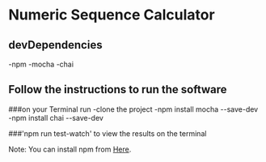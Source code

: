 # Numeric Sequence Calculator
## devDependencies
-npm
-mocha
-chai
## Follow the instructions to run the software
###on your Terminal run
-clone the project
-npm install mocha --save-dev
-npm install chai --save-dev

###'npm run test-watch' to view the results on the terminal

Note: You can install npm from [Here](https://docs.npmjs.com/getting-started/installing-node).
